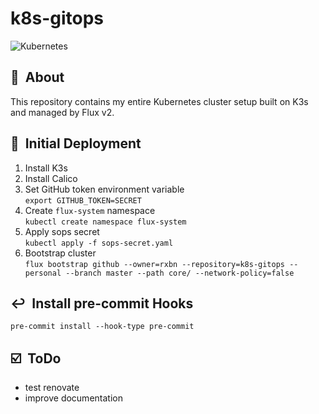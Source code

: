 # k8s-gitops

![Kubernetes](https://i.imgur.com/p1RzXjQ.png)

## :loudspeaker:&nbsp; About

This repository contains my entire Kubernetes cluster setup built on K3s and managed by Flux v2.

## :wrench:&nbsp; Initial Deployment

1. Install K3s
2. Install Calico
3. Set GitHub token environment variable  
   `export GITHUB_TOKEN=SECRET`
4. Create `flux-system` namespace  
   `kubectl create namespace flux-system`
5. Apply sops secret  
   `kubectl apply -f sops-secret.yaml`
6. Bootstrap cluster  
   `flux bootstrap github --owner=rxbn --repository=k8s-gitops --personal --branch master --path core/ --network-policy=false`

## :leftwards_arrow_with_hook:&nbsp; Install pre-commit Hooks

`pre-commit install --hook-type pre-commit`

## :ballot_box_with_check:&nbsp; ToDo

- test renovate
- improve documentation
